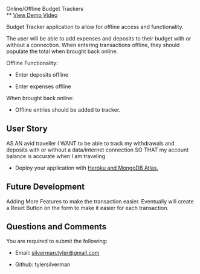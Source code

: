Online/Offline Budget Trackers
<br>
**
[View Demo Video](https://drive.google.com/file/d/1OQjMc2JIFMXGpx8Z2H1pw16l_5p1DpBA/view)

Budget Tracker application to allow for offline access and functionality.

The user will be able to add expenses and deposits to their budget with or without a connection. When entering transactions offline, they should populate the total when brought back online.

Offline Functionality:

  * Enter deposits offline

  * Enter expenses offline

When brought back online:

  * Offline entries should be added to tracker.

## User Story
AS AN avid traveller
I WANT to be able to track my withdrawals and deposits with or without a data/internet connection
SO THAT my account balance is accurate when I am traveling


* Deploy your application with [Heroku and MongoDB Atlas.](../supplemental/mongo_atlas_deploy.md)

## Future Development
Adding More Features to make the transaction easier. Eventually will create a Reset Button on the form to make it easier for each transaction.

## Questions and Comments

You are required to submit the following:

* Email: silverman.tyler@gmail.com

* Github: tylersilverman




